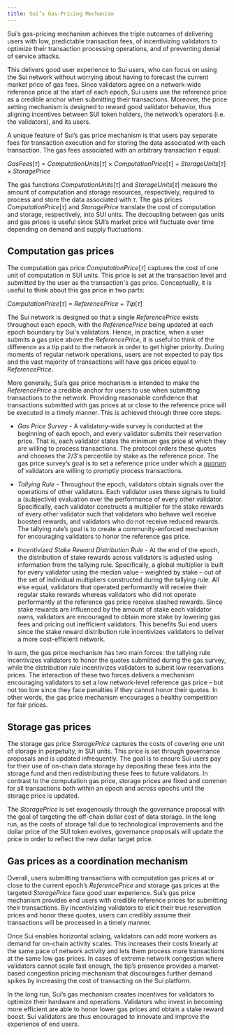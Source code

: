 ```yaml
---
title: Sui’s Gas-Pricing Mechanism
---
```


Sui’s gas-pricing mechanism achieves the triple outcomes of delivering users with low, predictable transaction fees, of incentivizing validators to optimize their transaction processing operations, and of preventing denial of service attacks. 

This delivers good user experience to Sui users, who can focus on using the Sui network without worrying about having to forecast the current market price of gas fees. Since validators agree on a network-wide reference price at the start of each epoch, Sui users use the reference price as a credible anchor when submitting their transactions. Moreover, the price setting mechanism is designed to reward good validator behavior, thus aligning incentives between SUI token holders, the network’s operators (i.e. the validators), and its users.

A unique feature of Sui’s gas price mechanism is that users pay separate fees for transaction execution and for storing the data associated with each transaction. The gas fees associated with an arbitrary transaction $\tau$ equal:

$GasFees[\tau] \ = \ ComputationUnits[\tau] \times ComputationPrice[\tau] \ + \ StorageUnits[\tau] \times StoragePrice$

The gas functions $ComputationUnits[\tau]$ and $StorageUnits[\tau]$ measure the amount of computation and storage resources, respectively, required to process and store the data associated with $\tau$. The gas prices $ComputationPrice[\tau]$ and $StoragePrice$ translate the cost of computation and storage, respectively, into SUI units. The decoupling between gas units and gas prices is useful since SUI’s market price will fluctuate over time depending on demand and supply fluctuations.

## Computation gas prices

The computation gas price $ComputationPrice[\tau]$ captures the cost of one unit of computation in SUI units. This price is set at the transaction level and submitted by the user as the transaction's gas price. Conceptually, it is useful to think about this gas price in two parts:

$ComputationPrice[\tau] \ = \ ReferencePrice \ + \ Tip[\tau]$  

The Sui network is designed so that a single $ReferencePrice$ exists throughout each epoch, with the $ReferencePrice$ being updated at each epoch boundary by Sui's validators. Hence, in practice, when a user submits a gas price above the $ReferencePrice$, it is useful to think of the difference as a tip paid to the network in order to get higher priority. During moments of regular network operations, users are not expected to pay tips and the vast majority of transactions will have gas prices equal to $ReferencePrice$.

More generally, Sui’s gas price mechanism is intended to make the $ReferencePrice$ a credible anchor for users to use when submitting transactions to the network. Providing reasonable confidence that transactions submitted with gas prices at or close to the reference price will be executed in a timely manner. This is achieved through three core steps:


<a name="gas-price-survey"></a>
* _Gas Price Survey_ - A validatory-wide survey is conducted at the beginning of each epoch, and every validator submits their reservation price. That is, each validator states the minimum gas price at which they are willing to process transactions. The protocol orders these quotes and chooses the 2/3's percentile by stake as the reference price. The gas price survey’s goal is to set a reference price under which a [quorum](../architecture/validators.md#quorums) of validators are willing to promptly process transactions.

<a name="tallying-rule"></a>
* _Tallying Rule_ - Throughout the epoch, validators obtain signals over the operations of other validators. Each validator uses these signals to build a (subjective) evaluation over the performance of every other validator. Specifically, each validator constructs a multiplier for the stake rewards of every other validator such that validators who behave well receive boosted rewards, and validators who do not receive reduced rewards. The tallying rule’s goal is to create a community-enforced mechanism for encouraging validators to honor the reference gas price.

<a name="incentivized-stake-reward"></a>
* _Incentivized Stake Reward Distribution Rule_ - At the end of the epoch, the distribution of stake rewards across validators is adjusted using information from the tallying rule. Specifically, a global multiplier is built for every validator using the median value – weighted by stake – out of the set of individual multipliers constructed during the tallying rule. All else equal, validators that operated performantly will receive their regular stake rewards whereas validators who did not operate performantly at the reference gas price receive slashed rewards. Since stake rewards are influenced by the amount of stake each validator owns, validators are encouraged to obtain more stake by lowering gas fees and pricing out inefficient validators. This benefits Sui end users since the stake reward distribution rule incentivizes validators to deliver a more cost-efficient network.

In sum, the gas price mechanism has two main forces: the tallying rule incentivizes validators to honor the quotes submitted during the gas survey, while the distribution rule incentivizes validators to submit low reservations prices. The interaction of these two forces delivers a mechanism encouraging validators to set a low network-level reference gas price – but not too low since they face penalties if they cannot honor their quotes. In other words, the gas price mechanism encourages a healthy competition for fair prices.


## Storage gas prices

The storage gas price $StoragePrice$ captures the costs of covering one unit of storage in perpetuity, in SUI units. This price is set through governance proposals and is updated infrequently. The goal is to ensure Sui users pay for their use of on-chain data storage by depositing these fees into the storage fund and then redistributing these fees to future validators. In contrast to the computation gas price, storage prices are fixed and common for all transactions both within an epoch and across epochs until the storage price is updated.

The $StoragePrice$ is set exogenously through the governance proposal with the goal of targeting the off-chain dollar cost of data storage. In the long run, as the costs of storage fall due to technological improvements and the dollar price of the SUI token evolves, governance proposals will update the price in order to reflect the new dollar target price.


## Gas prices as a coordination mechanism

Overall, users submitting transactions with computation gas prices at or close to the current epoch’s $ReferencePrice$ and storage gas prices at the targeted $StoragePrice$ face good user experience. Sui’s gas price mechanism provides end users with credible reference prices for submitting their transactions. By incentivizing validators to elicit their true reservation prices and honor these quotes, users can credibly assume their transactions will be processed in a timely manner. 

Once Sui enables horizontal sclaing, validators can add more workers as demand for on-chain activity scales. This increases their costs linearly at the same pace of network activity and lets them process more transactions at the same low gas prices. In cases of extreme network congestion where validators cannot scale fast enough, the tip’s presence provides a market-based congestion pricing mechanism that discourages further demand spikes by increasing the cost of transacting on the Sui platform.

In the long run, Sui’s gas mechanism creates incentives for validators to optimize their hardware and operations. Validators who invest in becoming more efficient are able to honor lower gas prices and obtain a stake reward boost. Sui validators are thus encouraged to innovate and improve the experience of end users.
